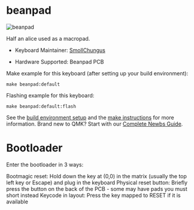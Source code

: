 # beanpad

![beanpad](https://i.imgur.com/placeholder.jpeg)

Half an alice used as a macropad.

* Keyboard Maintainer: [SmollChungus](https://github.com/smollchungus/)

* Hardware Supported: Beanpad PCB

Make example for this keyboard (after setting up your build environment):

    make beanpad:default

Flashing example for this keyboard:

    make beanpad:default:flash

See the [build environment setup](https://docs.qmk.fm/#/getting_started_build_tools) and the [make instructions](https://docs.qmk.fm/#/getting_started_make_guide) for more information.
Brand new to QMK? Start with our [Complete Newbs Guide](https://docs.qmk.fm/#/newbs).

# Bootloader
Enter the bootloader in 3 ways:

Bootmagic reset: Hold down the key at (0,0) in the matrix (usually the top left key or Escape) and plug in the keyboard
Physical reset button: Briefly press the button on the back of the PCB - some may have pads you must short instead
Keycode in layout: Press the key mapped to RESET if it is available
